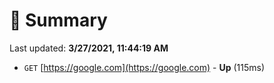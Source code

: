 # 📖 Summary
Last updated: **3/27/2021, 11:44:19 AM**

- `GET` [https://google.com](https://google.com) - **Up** (115ms)
